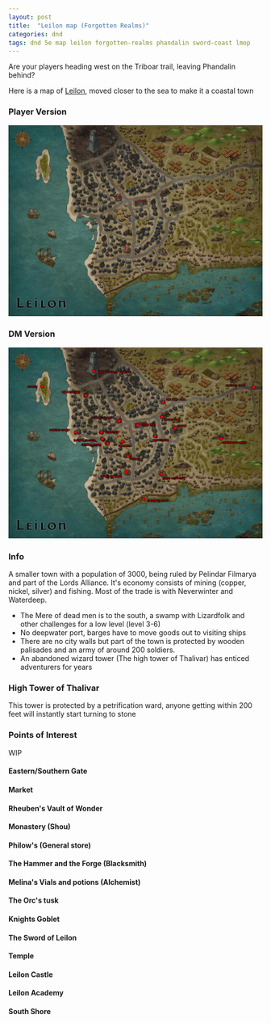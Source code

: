 ```yaml
---
layout: post
title:  "Leilon map (Forgotten Realms)"
categories: dnd
tags: dnd 5e map leilon forgotten-realms phandalin sword-coast lmop
---
```


Are your players heading west on the Triboar trail, leaving Phandalin behind?

Here is a map of [Leilon](https://forgottenrealms.fandom.com/wiki/Leilon), moved closer to the sea to make it a coastal town

### Player Version
![Leilon Map map](/images/2021-leilon_player.jpg)

### DM Version
[![Leilon Map map](/images/2021-leilon_dm.jpg)](/images/2021-leilon_dm.jp)

### Info
A smaller town with a population of 3000, being ruled by Pelindar Filmarya and part of the Lords Alliance.
It's economy consists of mining (copper, nickel, silver) and fishing. Most of the trade is with Neverwinter and Waterdeep.

- The Mere of dead men is to the south, a swamp with Lizardfolk and other challenges for a low level (level 3-6)
- No deepwater port, barges have to move goods out to visiting ships
- There are no city walls but part of the town is protected by wooden palisades and an army of around 200 soldiers.
- An abandoned wizard tower (The high tower of Thalivar) has enticed adventurers for years

### High Tower of Thalivar
This tower is protected by a petrification ward, anyone getting within 200 feet will instantly start turning to stone

### Points of Interest

WIP

#### Eastern/Southern Gate

#### Market

#### Rheuben's Vault of Wonder

#### Monastery (Shou)

#### Philow's (General store)

#### The Hammer and the Forge (Blacksmith)

#### Melina's Vials and potions (Alchemist)

#### The Orc's tusk

#### Knights Goblet

#### The Sword of Leilon

#### Temple

#### Leilon Castle

#### Leilon Academy

#### South Shore